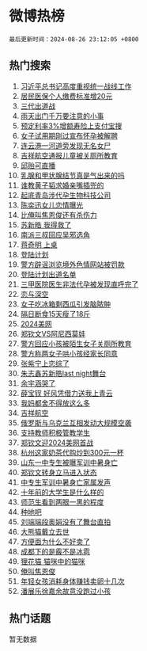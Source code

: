 # 微博热榜

`最后更新时间：2024-08-26 23:12:05 +0800`

## 热门搜索

1. [习近平总书记高度重视统一战线工作](https://m.weibo.cn/search?containerid=100103type%3D1%26t%3D10%26q%3D%23%E4%B9%A0%E8%BF%91%E5%B9%B3%E6%80%BB%E4%B9%A6%E8%AE%B0%E9%AB%98%E5%BA%A6%E9%87%8D%E8%A7%86%E7%BB%9F%E4%B8%80%E6%88%98%E7%BA%BF%E5%B7%A5%E4%BD%9C%23&stream_entry_id=51&isnewpage=1&extparam=seat%3D1%26stream_entry_id%3D51%26c_type%3D51%26cate%3D10103%26pos%3D0%26q%3D%2523%25E4%25B9%25A0%25E8%25BF%2591%25E5%25B9%25B3%25E6%2580%25BB%25E4%25B9%25A6%25E8%25AE%25B0%25E9%25AB%2598%25E5%25BA%25A6%25E9%2587%258D%25E8%25A7%2586%25E7%25BB%259F%25E4%25B8%2580%25E6%2588%2598%25E7%25BA%25BF%25E5%25B7%25A5%25E4%25BD%259C%2523%26dgr%3D0%26filter_type%3Drealtimehot%26display_time%3D1724685124%26pre_seqid%3D1724685124296031575179)
1. [居民医保个人缴费标准增20元](https://m.weibo.cn/search?containerid=100103type%3D1%26t%3D10%26q%3D%23%E5%B1%85%E6%B0%91%E5%8C%BB%E4%BF%9D%E4%B8%AA%E4%BA%BA%E7%BC%B4%E8%B4%B9%E6%A0%87%E5%87%86%E5%A2%9E20%E5%85%83%23&stream_entry_id=31&isnewpage=1&extparam=seat%3D1%26lcate%3D5001%26band_rank%3D1%26q%3D%2523%25E5%25B1%2585%25E6%25B0%2591%25E5%258C%25BB%25E4%25BF%259D%25E4%25B8%25AA%25E4%25BA%25BA%25E7%25BC%25B4%25E8%25B4%25B9%25E6%25A0%2587%25E5%2587%2586%25E5%25A2%259E20%25E5%2585%2583%2523%26dgr%3D0%26filter_type%3Drealtimehot%26c_type%3D31%26flag%3D2%26pos%3D0%26cate%3D5001%26realpos%3D1%26stream_entry_id%3D31%26display_time%3D1724685124%26pre_seqid%3D1724685124296031575179)
1. [三代出道战](https://m.weibo.cn/search?containerid=100103type%3D1%26t%3D10%26q%3D%23%E4%B8%89%E4%BB%A3%E5%87%BA%E9%81%93%E6%88%98%23&stream_entry_id=31&isnewpage=1&extparam=seat%3D1%26lcate%3D5001%26band_rank%3D2%26q%3D%2523%25E4%25B8%2589%25E4%25BB%25A3%25E5%2587%25BA%25E9%2581%2593%25E6%2588%2598%2523%26dgr%3D0%26filter_type%3Drealtimehot%26c_type%3D31%26flag%3D1%26pos%3D1%26cate%3D5001%26realpos%3D2%26stream_entry_id%3D31%26display_time%3D1724685124%26pre_seqid%3D1724685124296031575179)
1. [雨天出门千万要注意的小事](https://m.weibo.cn/search?containerid=100103type%3D1%26t%3D10%26q%3D%23%E9%9B%A8%E5%A4%A9%E5%87%BA%E9%97%A8%E5%8D%83%E4%B8%87%E8%A6%81%E6%B3%A8%E6%84%8F%E7%9A%84%E5%B0%8F%E4%BA%8B%23&stream_entry_id=31&isnewpage=1&extparam=seat%3D1%26lcate%3D5001%26band_rank%3D3%26q%3D%2523%25E9%259B%25A8%25E5%25A4%25A9%25E5%2587%25BA%25E9%2597%25A8%25E5%258D%2583%25E4%25B8%2587%25E8%25A6%2581%25E6%25B3%25A8%25E6%2584%258F%25E7%259A%2584%25E5%25B0%258F%25E4%25BA%258B%2523%26dgr%3D0%26filter_type%3Drealtimehot%26c_type%3D31%26flag%3D0%26pos%3D2%26cate%3D5001%26realpos%3D3%26stream_entry_id%3D31%26display_time%3D1724685124%26pre_seqid%3D1724685124296031575179)
1. [预定利率3%增额寿险上支付宝搜](https://m.weibo.cn/search?containerid=100103type%3D1%26t%3D10%26q%3D%23%E9%A2%84%E5%AE%9A%E5%88%A9%E7%8E%873%25%E5%A2%9E%E9%A2%9D%E5%AF%BF%E9%99%A9%E4%B8%8A%E6%94%AF%E4%BB%98%E5%AE%9D%E6%90%9C%23&stream_entry_id=31&isnewpage=1&extparam=seat%3D1%26lcate%3D5001%26band_rank%3D4%26q%3D%2523%25E9%25A2%2584%25E5%25AE%259A%25E5%2588%25A9%25E7%258E%25873%2525%25E5%25A2%259E%25E9%25A2%259D%25E5%25AF%25BF%25E9%2599%25A9%25E4%25B8%258A%25E6%2594%25AF%25E4%25BB%2598%25E5%25AE%259D%25E6%2590%259C%2523%26dgr%3D0%26filter_type%3Drealtimehot%26adid%3D251263%26c_type%3D31%26stream_entry_id%3D31%26pos%3D3%26topic_ad%3D1%26cate%3D5001%26is_ad_pos%3D1%26display_time%3D1724685124%26pre_seqid%3D1724685124296031575179)
1. [女子试用期刚过宣布怀孕被解聘](https://m.weibo.cn/search?containerid=100103type%3D1%26t%3D10%26q%3D%23%E5%A5%B3%E5%AD%90%E8%AF%95%E7%94%A8%E6%9C%9F%E5%88%9A%E8%BF%87%E5%AE%A3%E5%B8%83%E6%80%80%E5%AD%95%E8%A2%AB%E8%A7%A3%E8%81%98%23&stream_entry_id=31&isnewpage=1&extparam=seat%3D1%26lcate%3D5001%26band_rank%3D4%26q%3D%2523%25E5%25A5%25B3%25E5%25AD%2590%25E8%25AF%2595%25E7%2594%25A8%25E6%259C%259F%25E5%2588%259A%25E8%25BF%2587%25E5%25AE%25A3%25E5%25B8%2583%25E6%2580%2580%25E5%25AD%2595%25E8%25A2%25AB%25E8%25A7%25A3%25E8%2581%2598%2523%26dgr%3D0%26filter_type%3Drealtimehot%26c_type%3D31%26flag%3D2%26pos%3D4%26cate%3D5001%26realpos%3D4%26stream_entry_id%3D31%26display_time%3D1724685124%26pre_seqid%3D1724685124296031575179)
1. [连云港一河道旁发现无名女尸](https://m.weibo.cn/search?containerid=100103type%3D1%26t%3D10%26q%3D%23%E8%BF%9E%E4%BA%91%E6%B8%AF%E4%B8%80%E6%B2%B3%E9%81%93%E6%97%81%E5%8F%91%E7%8E%B0%E6%97%A0%E5%90%8D%E5%A5%B3%E5%B0%B8%23&stream_entry_id=31&isnewpage=1&extparam=seat%3D1%26lcate%3D5001%26band_rank%3D5%26q%3D%2523%25E8%25BF%259E%25E4%25BA%2591%25E6%25B8%25AF%25E4%25B8%2580%25E6%25B2%25B3%25E9%2581%2593%25E6%2597%2581%25E5%258F%2591%25E7%258E%25B0%25E6%2597%25A0%25E5%2590%258D%25E5%25A5%25B3%25E5%25B0%25B8%2523%26dgr%3D0%26filter_type%3Drealtimehot%26c_type%3D31%26flag%3D1%26pos%3D5%26cate%3D5001%26realpos%3D5%26stream_entry_id%3D31%26display_time%3D1724685124%26pre_seqid%3D1724685124296031575179)
1. [吉祥航空通报儿童被关厕所教育](https://m.weibo.cn/search?containerid=100103type%3D1%26t%3D10%26q%3D%23%E5%90%89%E7%A5%A5%E8%88%AA%E7%A9%BA%E9%80%9A%E6%8A%A5%E5%84%BF%E7%AB%A5%E8%A2%AB%E5%85%B3%E5%8E%95%E6%89%80%E6%95%99%E8%82%B2%23&stream_entry_id=31&isnewpage=1&extparam=seat%3D1%26lcate%3D5001%26band_rank%3D6%26q%3D%2523%25E5%2590%2589%25E7%25A5%25A5%25E8%2588%25AA%25E7%25A9%25BA%25E9%2580%259A%25E6%258A%25A5%25E5%2584%25BF%25E7%25AB%25A5%25E8%25A2%25AB%25E5%2585%25B3%25E5%258E%2595%25E6%2589%2580%25E6%2595%2599%25E8%2582%25B2%2523%26dgr%3D0%26filter_type%3Drealtimehot%26c_type%3D31%26flag%3D0%26pos%3D6%26cate%3D5001%26realpos%3D6%26stream_entry_id%3D31%26display_time%3D1724685124%26pre_seqid%3D1724685124296031575179)
1. [邱贻可直播](https://m.weibo.cn/search?containerid=100103type%3D1%26t%3D10%26q%3D%E9%82%B1%E8%B4%BB%E5%8F%AF%E7%9B%B4%E6%92%AD&stream_entry_id=31&isnewpage=1&extparam=seat%3D1%26lcate%3D5001%26band_rank%3D7%26q%3D%25E9%2582%25B1%25E8%25B4%25BB%25E5%258F%25AF%25E7%259B%25B4%25E6%2592%25AD%26dgr%3D0%26filter_type%3Drealtimehot%26c_type%3D31%26flag%3D1%26pos%3D7%26cate%3D5001%26realpos%3D7%26stream_entry_id%3D31%26display_time%3D1724685124%26pre_seqid%3D1724685124296031575179)
1. [乳腺和甲状腺结节真是气出来的吗](https://m.weibo.cn/search?containerid=100103type%3D1%26t%3D10%26q%3D%23%E4%B9%B3%E8%85%BA%E5%92%8C%E7%94%B2%E7%8A%B6%E8%85%BA%E7%BB%93%E8%8A%82%E7%9C%9F%E6%98%AF%E6%B0%94%E5%87%BA%E6%9D%A5%E7%9A%84%E5%90%97%23&stream_entry_id=31&isnewpage=1&extparam=seat%3D1%26lcate%3D5001%26band_rank%3D8%26q%3D%2523%25E4%25B9%25B3%25E8%2585%25BA%25E5%2592%258C%25E7%2594%25B2%25E7%258A%25B6%25E8%2585%25BA%25E7%25BB%2593%25E8%258A%2582%25E7%259C%259F%25E6%2598%25AF%25E6%25B0%2594%25E5%2587%25BA%25E6%259D%25A5%25E7%259A%2584%25E5%2590%2597%2523%26dgr%3D0%26filter_type%3Drealtimehot%26c_type%3D31%26flag%3D0%26pos%3D8%26cate%3D5001%26realpos%3D8%26stream_entry_id%3D31%26display_time%3D1724685124%26pre_seqid%3D1724685124296031575179)
1. [谁教黄子韬求婚亲嘴插兜的](https://m.weibo.cn/search?containerid=100103type%3D1%26t%3D10%26q%3D%23%E8%B0%81%E6%95%99%E9%BB%84%E5%AD%90%E9%9F%AC%E6%B1%82%E5%A9%9A%E4%BA%B2%E5%98%B4%E6%8F%92%E5%85%9C%E7%9A%84%23&stream_entry_id=31&isnewpage=1&extparam=seat%3D1%26lcate%3D5001%26band_rank%3D9%26q%3D%2523%25E8%25B0%2581%25E6%2595%2599%25E9%25BB%2584%25E5%25AD%2590%25E9%259F%25AC%25E6%25B1%2582%25E5%25A9%259A%25E4%25BA%25B2%25E5%2598%25B4%25E6%258F%2592%25E5%2585%259C%25E7%259A%2584%2523%26dgr%3D0%26filter_type%3Drealtimehot%26c_type%3D31%26flag%3D2%26pos%3D9%26cate%3D5001%26realpos%3D9%26stream_entry_id%3D31%26display_time%3D1724685124%26pre_seqid%3D1724685124296031575179)
1. [起底青岛涉代孕生物科技公司](https://m.weibo.cn/search?containerid=100103type%3D1%26t%3D10%26q%3D%23%E8%B5%B7%E5%BA%95%E9%9D%92%E5%B2%9B%E6%B6%89%E4%BB%A3%E5%AD%95%E7%94%9F%E7%89%A9%E7%A7%91%E6%8A%80%E5%85%AC%E5%8F%B8%23&stream_entry_id=31&isnewpage=1&extparam=seat%3D1%26lcate%3D5001%26band_rank%3D10%26q%3D%2523%25E8%25B5%25B7%25E5%25BA%2595%25E9%259D%2592%25E5%25B2%259B%25E6%25B6%2589%25E4%25BB%25A3%25E5%25AD%2595%25E7%2594%259F%25E7%2589%25A9%25E7%25A7%2591%25E6%258A%2580%25E5%2585%25AC%25E5%258F%25B8%2523%26dgr%3D0%26filter_type%3Drealtimehot%26c_type%3D31%26flag%3D1%26pos%3D10%26cate%3D5001%26realpos%3D10%26stream_entry_id%3D31%26display_time%3D1724685124%26pre_seqid%3D1724685124296031575179)
1. [陈奕迅女儿恋情曝光](https://m.weibo.cn/search?containerid=100103type%3D1%26t%3D10%26q%3D%23%E9%99%88%E5%A5%95%E8%BF%85%E5%A5%B3%E5%84%BF%E6%81%8B%E6%83%85%E6%9B%9D%E5%85%89%23&stream_entry_id=31&isnewpage=1&extparam=seat%3D1%26lcate%3D5001%26band_rank%3D11%26q%3D%2523%25E9%2599%2588%25E5%25A5%2595%25E8%25BF%2585%25E5%25A5%25B3%25E5%2584%25BF%25E6%2581%258B%25E6%2583%2585%25E6%259B%259D%25E5%2585%2589%2523%26dgr%3D0%26filter_type%3Drealtimehot%26c_type%3D31%26flag%3D2%26pos%3D11%26cate%3D5001%26realpos%3D11%26stream_entry_id%3D31%26display_time%3D1724685124%26pre_seqid%3D1724685124296031575179)
1. [比俺叫焦恩俊还有杀伤力](https://m.weibo.cn/search?containerid=100103type%3D1%26t%3D10%26q%3D%E6%AF%94%E4%BF%BA%E5%8F%AB%E7%84%A6%E6%81%A9%E4%BF%8A%E8%BF%98%E6%9C%89%E6%9D%80%E4%BC%A4%E5%8A%9B&stream_entry_id=31&isnewpage=1&extparam=seat%3D1%26lcate%3D5001%26band_rank%3D12%26q%3D%25E6%25AF%2594%25E4%25BF%25BA%25E5%258F%25AB%25E7%2584%25A6%25E6%2581%25A9%25E4%25BF%258A%25E8%25BF%2598%25E6%259C%2589%25E6%259D%2580%25E4%25BC%25A4%25E5%258A%259B%26dgr%3D0%26filter_type%3Drealtimehot%26c_type%3D31%26flag%3D1%26pos%3D12%26cate%3D5001%26realpos%3D12%26stream_entry_id%3D31%26display_time%3D1724685124%26pre_seqid%3D1724685124296031575179)
1. [苏新皓 我得救了](https://m.weibo.cn/search?containerid=100103type%3D1%26t%3D10%26q%3D%E8%8B%8F%E6%96%B0%E7%9A%93+%E6%88%91%E5%BE%97%E6%95%91%E4%BA%86&stream_entry_id=31&isnewpage=1&extparam=seat%3D1%26lcate%3D5001%26band_rank%3D13%26q%3D%25E8%258B%258F%25E6%2596%25B0%25E7%259A%2593%2520%25E6%2588%2591%25E5%25BE%2597%25E6%2595%2591%25E4%25BA%2586%26dgr%3D0%26filter_type%3Drealtimehot%26c_type%3D31%26flag%3D2%26pos%3D13%26cate%3D5001%26realpos%3D13%26stream_entry_id%3D31%26display_time%3D1724685124%26pre_seqid%3D1724685124296031575179)
1. [南派三叔回应吴邪选角](https://m.weibo.cn/search?containerid=100103type%3D1%26t%3D10%26q%3D%E5%8D%97%E6%B4%BE%E4%B8%89%E5%8F%94%E5%9B%9E%E5%BA%94%E5%90%B4%E9%82%AA%E9%80%89%E8%A7%92&stream_entry_id=31&isnewpage=1&extparam=seat%3D1%26lcate%3D5001%26band_rank%3D14%26q%3D%25E5%258D%2597%25E6%25B4%25BE%25E4%25B8%2589%25E5%258F%2594%25E5%259B%259E%25E5%25BA%2594%25E5%2590%25B4%25E9%2582%25AA%25E9%2580%2589%25E8%25A7%2592%26dgr%3D0%26filter_type%3Drealtimehot%26c_type%3D31%26flag%3D1%26pos%3D14%26cate%3D5001%26realpos%3D14%26stream_entry_id%3D31%26display_time%3D1724685124%26pre_seqid%3D1724685124296031575179)
1. [蒋奇明 上桌](https://m.weibo.cn/search?containerid=100103type%3D1%26t%3D10%26q%3D%E8%92%8B%E5%A5%87%E6%98%8E+%E4%B8%8A%E6%A1%8C&stream_entry_id=31&isnewpage=1&extparam=seat%3D1%26lcate%3D5001%26band_rank%3D15%26q%3D%25E8%2592%258B%25E5%25A5%2587%25E6%2598%258E%2520%25E4%25B8%258A%25E6%25A1%258C%26dgr%3D0%26filter_type%3Drealtimehot%26c_type%3D31%26flag%3D0%26pos%3D15%26cate%3D5001%26realpos%3D15%26stream_entry_id%3D31%26display_time%3D1724685124%26pre_seqid%3D1724685124296031575179)
1. [登陆计划](https://m.weibo.cn/search?containerid=100103type%3D1%26t%3D10%26q%3D%E7%99%BB%E9%99%86%E8%AE%A1%E5%88%92&stream_entry_id=31&isnewpage=1&extparam=seat%3D1%26lcate%3D5001%26band_rank%3D16%26q%3D%25E7%2599%25BB%25E9%2599%2586%25E8%25AE%25A1%25E5%2588%2592%26dgr%3D0%26filter_type%3Drealtimehot%26c_type%3D31%26flag%3D0%26pos%3D16%26cate%3D5001%26realpos%3D16%26stream_entry_id%3D31%26display_time%3D1724685124%26pre_seqid%3D1724685124296031575179)
1. [警方辟谣浏览境外色情网站被罚款](https://m.weibo.cn/search?containerid=100103type%3D1%26t%3D10%26q%3D%23%E8%AD%A6%E6%96%B9%E8%BE%9F%E8%B0%A3%E6%B5%8F%E8%A7%88%E5%A2%83%E5%A4%96%E8%89%B2%E6%83%85%E7%BD%91%E7%AB%99%E8%A2%AB%E7%BD%9A%E6%AC%BE%23&stream_entry_id=31&isnewpage=1&extparam=seat%3D1%26lcate%3D5001%26band_rank%3D17%26q%3D%2523%25E8%25AD%25A6%25E6%2596%25B9%25E8%25BE%259F%25E8%25B0%25A3%25E6%25B5%258F%25E8%25A7%2588%25E5%25A2%2583%25E5%25A4%2596%25E8%2589%25B2%25E6%2583%2585%25E7%25BD%2591%25E7%25AB%2599%25E8%25A2%25AB%25E7%25BD%259A%25E6%25AC%25BE%2523%26dgr%3D0%26filter_type%3Drealtimehot%26c_type%3D31%26flag%3D1%26pos%3D17%26cate%3D5001%26realpos%3D17%26stream_entry_id%3D31%26display_time%3D1724685124%26pre_seqid%3D1724685124296031575179)
1. [登陆计划出道名单](https://m.weibo.cn/search?containerid=100103type%3D1%26t%3D10%26q%3D%E7%99%BB%E9%99%86%E8%AE%A1%E5%88%92%E5%87%BA%E9%81%93%E5%90%8D%E5%8D%95&stream_entry_id=31&isnewpage=1&extparam=seat%3D1%26lcate%3D5001%26band_rank%3D18%26q%3D%25E7%2599%25BB%25E9%2599%2586%25E8%25AE%25A1%25E5%2588%2592%25E5%2587%25BA%25E9%2581%2593%25E5%2590%258D%25E5%258D%2595%26dgr%3D0%26filter_type%3Drealtimehot%26c_type%3D31%26flag%3D1%26pos%3D18%26cate%3D5001%26realpos%3D18%26stream_entry_id%3D31%26display_time%3D1724685124%26pre_seqid%3D1724685124296031575179)
1. [三甲医院医生非法代孕被发现直呼完了](https://m.weibo.cn/search?containerid=100103type%3D1%26t%3D10%26q%3D%23%E4%B8%89%E7%94%B2%E5%8C%BB%E9%99%A2%E5%8C%BB%E7%94%9F%E9%9D%9E%E6%B3%95%E4%BB%A3%E5%AD%95%E8%A2%AB%E5%8F%91%E7%8E%B0%E7%9B%B4%E5%91%BC%E5%AE%8C%E4%BA%86%23&stream_entry_id=31&isnewpage=1&extparam=seat%3D1%26lcate%3D5001%26band_rank%3D19%26q%3D%2523%25E4%25B8%2589%25E7%2594%25B2%25E5%258C%25BB%25E9%2599%25A2%25E5%258C%25BB%25E7%2594%259F%25E9%259D%259E%25E6%25B3%2595%25E4%25BB%25A3%25E5%25AD%2595%25E8%25A2%25AB%25E5%258F%2591%25E7%258E%25B0%25E7%259B%25B4%25E5%2591%25BC%25E5%25AE%258C%25E4%25BA%2586%2523%26dgr%3D0%26filter_type%3Drealtimehot%26c_type%3D31%26flag%3D0%26pos%3D19%26cate%3D5001%26realpos%3D19%26stream_entry_id%3D31%26display_time%3D1724685124%26pre_seqid%3D1724685124296031575179)
1. [恋与深空](https://m.weibo.cn/search?containerid=100103type%3D1%26t%3D10%26q%3D%23%E6%81%8B%E4%B8%8E%E6%B7%B1%E7%A9%BA%23&stream_entry_id=31&isnewpage=1&extparam=seat%3D1%26lcate%3D5001%26band_rank%3D20%26q%3D%2523%25E6%2581%258B%25E4%25B8%258E%25E6%25B7%25B1%25E7%25A9%25BA%2523%26dgr%3D0%26filter_type%3Drealtimehot%26c_type%3D31%26flag%3D0%26pos%3D20%26cate%3D5001%26realpos%3D20%26stream_entry_id%3D31%26display_time%3D1724685124%26pre_seqid%3D1724685124296031575179)
1. [女子吃冰箱剩西瓜引发脑脓肿](https://m.weibo.cn/search?containerid=100103type%3D1%26t%3D10%26q%3D%23%E5%A5%B3%E5%AD%90%E5%90%83%E5%86%B0%E7%AE%B1%E5%89%A9%E8%A5%BF%E7%93%9C%E5%BC%95%E5%8F%91%E8%84%91%E8%84%93%E8%82%BF%23&stream_entry_id=31&isnewpage=1&extparam=seat%3D1%26lcate%3D5001%26band_rank%3D21%26q%3D%2523%25E5%25A5%25B3%25E5%25AD%2590%25E5%2590%2583%25E5%2586%25B0%25E7%25AE%25B1%25E5%2589%25A9%25E8%25A5%25BF%25E7%2593%259C%25E5%25BC%2595%25E5%258F%2591%25E8%2584%2591%25E8%2584%2593%25E8%2582%25BF%2523%26dgr%3D0%26filter_type%3Drealtimehot%26c_type%3D31%26flag%3D0%26pos%3D21%26cate%3D5001%26realpos%3D21%26stream_entry_id%3D31%26display_time%3D1724685124%26pre_seqid%3D1724685124296031575179)
1. [隔日断食15天瘦了18斤](https://m.weibo.cn/search?containerid=100103type%3D1%26t%3D10%26q%3D%23%E9%9A%94%E6%97%A5%E6%96%AD%E9%A3%9F15%E5%A4%A9%E7%98%A6%E4%BA%8618%E6%96%A4%23&stream_entry_id=31&isnewpage=1&extparam=seat%3D1%26lcate%3D5001%26band_rank%3D22%26q%3D%2523%25E9%259A%2594%25E6%2597%25A5%25E6%2596%25AD%25E9%25A3%259F15%25E5%25A4%25A9%25E7%2598%25A6%25E4%25BA%258618%25E6%2596%25A4%2523%26dgr%3D0%26filter_type%3Drealtimehot%26c_type%3D31%26flag%3D0%26pos%3D22%26cate%3D5001%26realpos%3D22%26stream_entry_id%3D31%26display_time%3D1724685124%26pre_seqid%3D1724685124296031575179)
1. [2024美网](https://m.weibo.cn/search?containerid=100103type%3D1%26t%3D10%26q%3D2024%E7%BE%8E%E7%BD%91&stream_entry_id=31&isnewpage=1&extparam=seat%3D1%26lcate%3D5001%26band_rank%3D23%26q%3D2024%25E7%25BE%258E%25E7%25BD%2591%26dgr%3D0%26filter_type%3Drealtimehot%26c_type%3D31%26flag%3D1%26pos%3D23%26cate%3D5001%26realpos%3D23%26stream_entry_id%3D31%26display_time%3D1724685124%26pre_seqid%3D1724685124296031575179)
1. [郑钦文VS阿尼西莫娃](https://m.weibo.cn/search?containerid=100103type%3D1%26t%3D10%26q%3D%23%E9%83%91%E9%92%A6%E6%96%87VS%E9%98%BF%E5%B0%BC%E8%A5%BF%E8%8E%AB%E5%A8%83%23&stream_entry_id=31&isnewpage=1&extparam=seat%3D1%26lcate%3D5001%26band_rank%3D24%26q%3D%2523%25E9%2583%2591%25E9%2592%25A6%25E6%2596%2587VS%25E9%2598%25BF%25E5%25B0%25BC%25E8%25A5%25BF%25E8%258E%25AB%25E5%25A8%2583%2523%26dgr%3D0%26filter_type%3Drealtimehot%26c_type%3D31%26flag%3D1%26pos%3D24%26cate%3D5001%26realpos%3D24%26stream_entry_id%3D31%26display_time%3D1724685124%26pre_seqid%3D1724685124296031575179)
1. [警方回应小孩被陌生女子关厕所教育](https://m.weibo.cn/search?containerid=100103type%3D1%26t%3D10%26q%3D%23%E8%AD%A6%E6%96%B9%E5%9B%9E%E5%BA%94%E5%B0%8F%E5%AD%A9%E8%A2%AB%E9%99%8C%E7%94%9F%E5%A5%B3%E5%AD%90%E5%85%B3%E5%8E%95%E6%89%80%E6%95%99%E8%82%B2%23&stream_entry_id=31&isnewpage=1&extparam=seat%3D1%26lcate%3D5001%26band_rank%3D25%26q%3D%2523%25E8%25AD%25A6%25E6%2596%25B9%25E5%259B%259E%25E5%25BA%2594%25E5%25B0%258F%25E5%25AD%25A9%25E8%25A2%25AB%25E9%2599%258C%25E7%2594%259F%25E5%25A5%25B3%25E5%25AD%2590%25E5%2585%25B3%25E5%258E%2595%25E6%2589%2580%25E6%2595%2599%25E8%2582%25B2%2523%26dgr%3D0%26filter_type%3Drealtimehot%26c_type%3D31%26flag%3D0%26pos%3D25%26cate%3D5001%26realpos%3D25%26stream_entry_id%3D31%26display_time%3D1724685124%26pre_seqid%3D1724685124296031575179)
1. [警方称两女子哄小孩经家长同意](https://m.weibo.cn/search?containerid=100103type%3D1%26t%3D10%26q%3D%23%E8%AD%A6%E6%96%B9%E7%A7%B0%E4%B8%A4%E5%A5%B3%E5%AD%90%E5%93%84%E5%B0%8F%E5%AD%A9%E7%BB%8F%E5%AE%B6%E9%95%BF%E5%90%8C%E6%84%8F%23&stream_entry_id=31&isnewpage=1&extparam=seat%3D1%26lcate%3D5001%26band_rank%3D26%26q%3D%2523%25E8%25AD%25A6%25E6%2596%25B9%25E7%25A7%25B0%25E4%25B8%25A4%25E5%25A5%25B3%25E5%25AD%2590%25E5%2593%2584%25E5%25B0%258F%25E5%25AD%25A9%25E7%25BB%258F%25E5%25AE%25B6%25E9%2595%25BF%25E5%2590%258C%25E6%2584%258F%2523%26dgr%3D0%26filter_type%3Drealtimehot%26c_type%3D31%26flag%3D0%26pos%3D26%26cate%3D5001%26realpos%3D26%26stream_entry_id%3D31%26display_time%3D1724685124%26pre_seqid%3D1724685124296031575179)
1. [张紫宁上恋综了](https://m.weibo.cn/search?containerid=100103type%3D1%26t%3D10%26q%3D%23%E5%BC%A0%E7%B4%AB%E5%AE%81%E4%B8%8A%E6%81%8B%E7%BB%BC%E4%BA%86%23&stream_entry_id=31&isnewpage=1&extparam=seat%3D1%26lcate%3D5001%26band_rank%3D27%26q%3D%2523%25E5%25BC%25A0%25E7%25B4%25AB%25E5%25AE%2581%25E4%25B8%258A%25E6%2581%258B%25E7%25BB%25BC%25E4%25BA%2586%2523%26dgr%3D0%26filter_type%3Drealtimehot%26c_type%3D31%26flag%3D1%26pos%3D27%26cate%3D5001%26realpos%3D27%26stream_entry_id%3D31%26display_time%3D1724685124%26pre_seqid%3D1724685124296031575179)
1. [朱志鑫苏新皓last night舞台](https://m.weibo.cn/search?containerid=100103type%3D1%26t%3D10%26q%3D%E6%9C%B1%E5%BF%97%E9%91%AB%E8%8B%8F%E6%96%B0%E7%9A%93last+night%E8%88%9E%E5%8F%B0&stream_entry_id=31&isnewpage=1&extparam=seat%3D1%26lcate%3D5001%26band_rank%3D28%26q%3D%25E6%259C%25B1%25E5%25BF%2597%25E9%2591%25AB%25E8%258B%258F%25E6%2596%25B0%25E7%259A%2593last%2520night%25E8%2588%259E%25E5%258F%25B0%26dgr%3D0%26filter_type%3Drealtimehot%26c_type%3D31%26flag%3D1%26pos%3D28%26cate%3D5001%26realpos%3D28%26stream_entry_id%3D31%26display_time%3D1724685124%26pre_seqid%3D1724685124296031575179)
1. [余宇涵哭了](https://m.weibo.cn/search?containerid=100103type%3D1%26t%3D10%26q%3D%E4%BD%99%E5%AE%87%E6%B6%B5%E5%93%AD%E4%BA%86&stream_entry_id=31&isnewpage=1&extparam=seat%3D1%26lcate%3D5001%26band_rank%3D29%26q%3D%25E4%25BD%2599%25E5%25AE%2587%25E6%25B6%25B5%25E5%2593%25AD%25E4%25BA%2586%26dgr%3D0%26filter_type%3Drealtimehot%26c_type%3D31%26flag%3D0%26pos%3D29%26cate%3D5001%26realpos%3D29%26stream_entry_id%3D31%26display_time%3D1724685124%26pre_seqid%3D1724685124296031575179)
1. [薛宝钗 好风凭借力送我上青云](https://m.weibo.cn/search?containerid=100103type%3D1%26t%3D10%26q%3D%E8%96%9B%E5%AE%9D%E9%92%97+%E5%A5%BD%E9%A3%8E%E5%87%AD%E5%80%9F%E5%8A%9B%E9%80%81%E6%88%91%E4%B8%8A%E9%9D%92%E4%BA%91&stream_entry_id=31&isnewpage=1&extparam=seat%3D1%26lcate%3D5001%26band_rank%3D30%26q%3D%25E8%2596%259B%25E5%25AE%259D%25E9%2592%2597%2520%25E5%25A5%25BD%25E9%25A3%258E%25E5%2587%25AD%25E5%2580%259F%25E5%258A%259B%25E9%2580%2581%25E6%2588%2591%25E4%25B8%258A%25E9%259D%2592%25E4%25BA%2591%26dgr%3D0%26filter_type%3Drealtimehot%26c_type%3D31%26flag%3D1%26pos%3D30%26cate%3D5001%26realpos%3D30%26stream_entry_id%3D31%26display_time%3D1724685124%26pre_seqid%3D1724685124296031575179)
1. [我妈都舍不得放这么多](https://m.weibo.cn/search?containerid=100103type%3D1%26t%3D10%26q%3D%E6%88%91%E5%A6%88%E9%83%BD%E8%88%8D%E4%B8%8D%E5%BE%97%E6%94%BE%E8%BF%99%E4%B9%88%E5%A4%9A&stream_entry_id=31&isnewpage=1&extparam=seat%3D1%26lcate%3D5001%26band_rank%3D31%26q%3D%25E6%2588%2591%25E5%25A6%2588%25E9%2583%25BD%25E8%2588%258D%25E4%25B8%258D%25E5%25BE%2597%25E6%2594%25BE%25E8%25BF%2599%25E4%25B9%2588%25E5%25A4%259A%26dgr%3D0%26filter_type%3Drealtimehot%26c_type%3D31%26flag%3D1%26pos%3D31%26cate%3D5001%26realpos%3D31%26stream_entry_id%3D31%26display_time%3D1724685124%26pre_seqid%3D1724685124296031575179)
1. [吉祥航空](https://m.weibo.cn/search?containerid=100103type%3D1%26t%3D10%26q%3D%E5%90%89%E7%A5%A5%E8%88%AA%E7%A9%BA&stream_entry_id=31&isnewpage=1&extparam=seat%3D1%26lcate%3D5001%26band_rank%3D32%26q%3D%25E5%2590%2589%25E7%25A5%25A5%25E8%2588%25AA%25E7%25A9%25BA%26dgr%3D0%26filter_type%3Drealtimehot%26c_type%3D31%26flag%3D1%26pos%3D32%26cate%3D5001%26realpos%3D32%26stream_entry_id%3D31%26display_time%3D1724685124%26pre_seqid%3D1724685124296031575179)
1. [俄罗斯与乌克兰互相发动大规模空袭](https://m.weibo.cn/search?containerid=100103type%3D1%26t%3D10%26q%3D%23%E4%BF%84%E7%BD%97%E6%96%AF%E4%B8%8E%E4%B9%8C%E5%85%8B%E5%85%B0%E4%BA%92%E7%9B%B8%E5%8F%91%E5%8A%A8%E5%A4%A7%E8%A7%84%E6%A8%A1%E7%A9%BA%E8%A2%AD%23&stream_entry_id=31&isnewpage=1&extparam=seat%3D1%26lcate%3D5001%26band_rank%3D33%26q%3D%2523%25E4%25BF%2584%25E7%25BD%2597%25E6%2596%25AF%25E4%25B8%258E%25E4%25B9%258C%25E5%2585%258B%25E5%2585%25B0%25E4%25BA%2592%25E7%259B%25B8%25E5%258F%2591%25E5%258A%25A8%25E5%25A4%25A7%25E8%25A7%2584%25E6%25A8%25A1%25E7%25A9%25BA%25E8%25A2%25AD%2523%26dgr%3D0%26filter_type%3Drealtimehot%26c_type%3D31%26flag%3D0%26pos%3D33%26cate%3D5001%26realpos%3D33%26stream_entry_id%3D31%26display_time%3D1724685124%26pre_seqid%3D1724685124296031575179)
1. [支持教师积极管教学生](https://m.weibo.cn/search?containerid=100103type%3D1%26t%3D10%26q%3D%23%E6%94%AF%E6%8C%81%E6%95%99%E5%B8%88%E7%A7%AF%E6%9E%81%E7%AE%A1%E6%95%99%E5%AD%A6%E7%94%9F%23&stream_entry_id=31&isnewpage=1&extparam=seat%3D1%26lcate%3D5001%26band_rank%3D34%26q%3D%2523%25E6%2594%25AF%25E6%258C%2581%25E6%2595%2599%25E5%25B8%2588%25E7%25A7%25AF%25E6%259E%2581%25E7%25AE%25A1%25E6%2595%2599%25E5%25AD%25A6%25E7%2594%259F%2523%26dgr%3D0%26filter_type%3Drealtimehot%26c_type%3D31%26flag%3D0%26pos%3D34%26cate%3D5001%26realpos%3D34%26stream_entry_id%3D31%26display_time%3D1724685124%26pre_seqid%3D1724685124296031575179)
1. [郑钦文迎2024美网首战](https://m.weibo.cn/search?containerid=100103type%3D1%26t%3D10%26q%3D%E9%83%91%E9%92%A6%E6%96%87%E8%BF%8E2024%E7%BE%8E%E7%BD%91%E9%A6%96%E6%88%98&stream_entry_id=31&isnewpage=1&extparam=seat%3D1%26lcate%3D5001%26band_rank%3D35%26q%3D%25E9%2583%2591%25E9%2592%25A6%25E6%2596%2587%25E8%25BF%258E2024%25E7%25BE%258E%25E7%25BD%2591%25E9%25A6%2596%25E6%2588%2598%26dgr%3D0%26filter_type%3Drealtimehot%26c_type%3D31%26flag%3D1%26pos%3D35%26cate%3D5001%26realpos%3D35%26stream_entry_id%3D31%26display_time%3D1724685124%26pre_seqid%3D1724685124296031575179)
1. [杭州这家奶茶代购炒到300元一杯](https://m.weibo.cn/search?containerid=100103type%3D1%26t%3D10%26q%3D%23%E6%9D%AD%E5%B7%9E%E8%BF%99%E5%AE%B6%E5%A5%B6%E8%8C%B6%E4%BB%A3%E8%B4%AD%E7%82%92%E5%88%B0300%E5%85%83%E4%B8%80%E6%9D%AF%23&stream_entry_id=31&isnewpage=1&extparam=seat%3D1%26lcate%3D5001%26band_rank%3D36%26q%3D%2523%25E6%259D%25AD%25E5%25B7%259E%25E8%25BF%2599%25E5%25AE%25B6%25E5%25A5%25B6%25E8%258C%25B6%25E4%25BB%25A3%25E8%25B4%25AD%25E7%2582%2592%25E5%2588%25B0300%25E5%2585%2583%25E4%25B8%2580%25E6%259D%25AF%2523%26dgr%3D0%26filter_type%3Drealtimehot%26c_type%3D31%26flag%3D1%26pos%3D36%26cate%3D5001%26realpos%3D36%26stream_entry_id%3D31%26display_time%3D1724685124%26pre_seqid%3D1724685124296031575179)
1. [山东一中专生被曝军训中暑身亡](https://m.weibo.cn/search?containerid=100103type%3D1%26t%3D10%26q%3D%23%E5%B1%B1%E4%B8%9C%E4%B8%80%E4%B8%AD%E4%B8%93%E7%94%9F%E8%A2%AB%E6%9B%9D%E5%86%9B%E8%AE%AD%E4%B8%AD%E6%9A%91%E8%BA%AB%E4%BA%A1%23&stream_entry_id=31&isnewpage=1&extparam=seat%3D1%26lcate%3D5001%26band_rank%3D37%26q%3D%2523%25E5%25B1%25B1%25E4%25B8%259C%25E4%25B8%2580%25E4%25B8%25AD%25E4%25B8%2593%25E7%2594%259F%25E8%25A2%25AB%25E6%259B%259D%25E5%2586%259B%25E8%25AE%25AD%25E4%25B8%25AD%25E6%259A%2591%25E8%25BA%25AB%25E4%25BA%25A1%2523%26dgr%3D0%26filter_type%3Drealtimehot%26c_type%3D31%26flag%3D0%26pos%3D37%26cate%3D5001%26realpos%3D37%26stream_entry_id%3D31%26display_time%3D1724685124%26pre_seqid%3D1724685124296031575179)
1. [郑钦文转身立马进入状态](https://m.weibo.cn/search?containerid=100103type%3D1%26t%3D10%26q%3D%E9%83%91%E9%92%A6%E6%96%87%E8%BD%AC%E8%BA%AB%E7%AB%8B%E9%A9%AC%E8%BF%9B%E5%85%A5%E7%8A%B6%E6%80%81&stream_entry_id=31&isnewpage=1&extparam=seat%3D1%26lcate%3D5001%26band_rank%3D38%26q%3D%25E9%2583%2591%25E9%2592%25A6%25E6%2596%2587%25E8%25BD%25AC%25E8%25BA%25AB%25E7%25AB%258B%25E9%25A9%25AC%25E8%25BF%259B%25E5%2585%25A5%25E7%258A%25B6%25E6%2580%2581%26dgr%3D0%26filter_type%3Drealtimehot%26c_type%3D31%26flag%3D1%26pos%3D38%26cate%3D5001%26realpos%3D38%26stream_entry_id%3D31%26display_time%3D1724685124%26pre_seqid%3D1724685124296031575179)
1. [中专生军训中暑身亡家属发声](https://m.weibo.cn/search?containerid=100103type%3D1%26t%3D10%26q%3D%23%E4%B8%AD%E4%B8%93%E7%94%9F%E5%86%9B%E8%AE%AD%E4%B8%AD%E6%9A%91%E8%BA%AB%E4%BA%A1%E5%AE%B6%E5%B1%9E%E5%8F%91%E5%A3%B0%23&stream_entry_id=31&isnewpage=1&extparam=seat%3D1%26lcate%3D5001%26band_rank%3D39%26q%3D%2523%25E4%25B8%25AD%25E4%25B8%2593%25E7%2594%259F%25E5%2586%259B%25E8%25AE%25AD%25E4%25B8%25AD%25E6%259A%2591%25E8%25BA%25AB%25E4%25BA%25A1%25E5%25AE%25B6%25E5%25B1%259E%25E5%258F%2591%25E5%25A3%25B0%2523%26dgr%3D0%26filter_type%3Drealtimehot%26c_type%3D31%26flag%3D1%26pos%3D39%26cate%3D5001%26realpos%3D39%26stream_entry_id%3D31%26display_time%3D1724685124%26pre_seqid%3D1724685124296031575179)
1. [十年前的大学生是什么样的](https://m.weibo.cn/search?containerid=100103type%3D1%26t%3D10%26q%3D%E5%8D%81%E5%B9%B4%E5%89%8D%E7%9A%84%E5%A4%A7%E5%AD%A6%E7%94%9F%E6%98%AF%E4%BB%80%E4%B9%88%E6%A0%B7%E7%9A%84&stream_entry_id=31&isnewpage=1&extparam=seat%3D1%26lcate%3D5001%26band_rank%3D40%26q%3D%25E5%258D%2581%25E5%25B9%25B4%25E5%2589%258D%25E7%259A%2584%25E5%25A4%25A7%25E5%25AD%25A6%25E7%2594%259F%25E6%2598%25AF%25E4%25BB%2580%25E4%25B9%2588%25E6%25A0%25B7%25E7%259A%2584%26dgr%3D0%26filter_type%3Drealtimehot%26c_type%3D31%26flag%3D0%26pos%3D40%26cate%3D5001%26realpos%3D40%26stream_entry_id%3D31%26display_time%3D1724685124%26pre_seqid%3D1724685124296031575179)
1. [师范生看到两眼一黑的程度](https://m.weibo.cn/search?containerid=100103type%3D1%26t%3D10%26q%3D%23%E5%B8%88%E8%8C%83%E7%94%9F%E7%9C%8B%E5%88%B0%E4%B8%A4%E7%9C%BC%E4%B8%80%E9%BB%91%E7%9A%84%E7%A8%8B%E5%BA%A6%23&stream_entry_id=31&isnewpage=1&extparam=seat%3D1%26lcate%3D5001%26band_rank%3D41%26q%3D%2523%25E5%25B8%2588%25E8%258C%2583%25E7%2594%259F%25E7%259C%258B%25E5%2588%25B0%25E4%25B8%25A4%25E7%259C%25BC%25E4%25B8%2580%25E9%25BB%2591%25E7%259A%2584%25E7%25A8%258B%25E5%25BA%25A6%2523%26dgr%3D0%26filter_type%3Drealtimehot%26c_type%3D31%26flag%3D0%26pos%3D41%26cate%3D5001%26realpos%3D41%26stream_entry_id%3D31%26display_time%3D1724685124%26pre_seqid%3D1724685124296031575179)
1. [种地吧](https://m.weibo.cn/search?containerid=100103type%3D1%26t%3D10%26q%3D%E7%A7%8D%E5%9C%B0%E5%90%A7&stream_entry_id=31&isnewpage=1&extparam=seat%3D1%26lcate%3D5001%26band_rank%3D42%26q%3D%25E7%25A7%258D%25E5%259C%25B0%25E5%2590%25A7%26dgr%3D0%26filter_type%3Drealtimehot%26c_type%3D31%26flag%3D1%26pos%3D42%26cate%3D5001%26realpos%3D42%26stream_entry_id%3D31%26display_time%3D1724685124%26pre_seqid%3D1724685124296031575179)
1. [刘端端段奥娟没有了舞台直拍](https://m.weibo.cn/search?containerid=100103type%3D1%26t%3D10%26q%3D%E5%88%98%E7%AB%AF%E7%AB%AF%E6%AE%B5%E5%A5%A5%E5%A8%9F%E6%B2%A1%E6%9C%89%E4%BA%86%E8%88%9E%E5%8F%B0%E7%9B%B4%E6%8B%8D&stream_entry_id=31&isnewpage=1&extparam=seat%3D1%26lcate%3D5001%26band_rank%3D43%26q%3D%25E5%2588%2598%25E7%25AB%25AF%25E7%25AB%25AF%25E6%25AE%25B5%25E5%25A5%25A5%25E5%25A8%259F%25E6%25B2%25A1%25E6%259C%2589%25E4%25BA%2586%25E8%2588%259E%25E5%258F%25B0%25E7%259B%25B4%25E6%258B%258D%26dgr%3D0%26filter_type%3Drealtimehot%26c_type%3D31%26flag%3D0%26pos%3D43%26cate%3D5001%26realpos%3D43%26stream_entry_id%3D31%26display_time%3D1724685124%26pre_seqid%3D1724685124296031575179)
1. [大熊猫戴立去世](https://m.weibo.cn/search?containerid=100103type%3D1%26t%3D10%26q%3D%23%E5%A4%A7%E7%86%8A%E7%8C%AB%E6%88%B4%E7%AB%8B%E5%8E%BB%E4%B8%96%23&stream_entry_id=31&isnewpage=1&extparam=seat%3D1%26lcate%3D5001%26band_rank%3D44%26q%3D%2523%25E5%25A4%25A7%25E7%2586%258A%25E7%258C%25AB%25E6%2588%25B4%25E7%25AB%258B%25E5%258E%25BB%25E4%25B8%2596%2523%26dgr%3D0%26filter_type%3Drealtimehot%26c_type%3D31%26flag%3D0%26pos%3D44%26cate%3D5001%26realpos%3D44%26stream_entry_id%3D31%26display_time%3D1724685124%26pre_seqid%3D1724685124296031575179)
1. [方便面为什么不好卖了](https://m.weibo.cn/search?containerid=100103type%3D1%26t%3D10%26q%3D%23%E6%96%B9%E4%BE%BF%E9%9D%A2%E4%B8%BA%E4%BB%80%E4%B9%88%E4%B8%8D%E5%A5%BD%E5%8D%96%E4%BA%86%23&stream_entry_id=31&isnewpage=1&extparam=seat%3D1%26lcate%3D5001%26band_rank%3D45%26q%3D%2523%25E6%2596%25B9%25E4%25BE%25BF%25E9%259D%25A2%25E4%25B8%25BA%25E4%25BB%2580%25E4%25B9%2588%25E4%25B8%258D%25E5%25A5%25BD%25E5%258D%2596%25E4%25BA%2586%2523%26dgr%3D0%26filter_type%3Drealtimehot%26c_type%3D31%26flag%3D1%26pos%3D45%26cate%3D5001%26realpos%3D45%26stream_entry_id%3D31%26display_time%3D1724685124%26pre_seqid%3D1724685124296031575179)
1. [成都下的是霰不是冰雹](https://m.weibo.cn/search?containerid=100103type%3D1%26t%3D10%26q%3D%23%E6%88%90%E9%83%BD%E4%B8%8B%E7%9A%84%E6%98%AF%E9%9C%B0%E4%B8%8D%E6%98%AF%E5%86%B0%E9%9B%B9%23&stream_entry_id=31&isnewpage=1&extparam=seat%3D1%26lcate%3D5001%26band_rank%3D46%26q%3D%2523%25E6%2588%2590%25E9%2583%25BD%25E4%25B8%258B%25E7%259A%2584%25E6%2598%25AF%25E9%259C%25B0%25E4%25B8%258D%25E6%2598%25AF%25E5%2586%25B0%25E9%259B%25B9%2523%26dgr%3D0%26filter_type%3Drealtimehot%26c_type%3D31%26flag%3D1%26pos%3D46%26cate%3D5001%26realpos%3D46%26stream_entry_id%3D31%26display_time%3D1724685124%26pre_seqid%3D1724685124296031575179)
1. [狸花猫 猫咪中的猫咪](https://m.weibo.cn/search?containerid=100103type%3D1%26t%3D10%26q%3D%E7%8B%B8%E8%8A%B1%E7%8C%AB+%E7%8C%AB%E5%92%AA%E4%B8%AD%E7%9A%84%E7%8C%AB%E5%92%AA&stream_entry_id=31&isnewpage=1&extparam=seat%3D1%26lcate%3D5001%26band_rank%3D47%26q%3D%25E7%258B%25B8%25E8%258A%25B1%25E7%258C%25AB%2520%25E7%258C%25AB%25E5%2592%25AA%25E4%25B8%25AD%25E7%259A%2584%25E7%258C%25AB%25E5%2592%25AA%26dgr%3D0%26filter_type%3Drealtimehot%26c_type%3D31%26flag%3D1%26pos%3D47%26cate%3D5001%26realpos%3D47%26stream_entry_id%3D31%26display_time%3D1724685124%26pre_seqid%3D1724685124296031575179)
1. [俺叫焦恩俊](https://m.weibo.cn/search?containerid=100103type%3D1%26t%3D10%26q%3D%E4%BF%BA%E5%8F%AB%E7%84%A6%E6%81%A9%E4%BF%8A&stream_entry_id=31&isnewpage=1&extparam=seat%3D1%26lcate%3D5001%26band_rank%3D48%26q%3D%25E4%25BF%25BA%25E5%258F%25AB%25E7%2584%25A6%25E6%2581%25A9%25E4%25BF%258A%26dgr%3D0%26filter_type%3Drealtimehot%26c_type%3D31%26flag%3D1%26pos%3D48%26cate%3D5001%26realpos%3D48%26stream_entry_id%3D31%26display_time%3D1724685124%26pre_seqid%3D1724685124296031575179)
1. [年轻女孩消耗身体赚钱卖卵十几次](https://m.weibo.cn/search?containerid=100103type%3D1%26t%3D10%26q%3D%23%E5%B9%B4%E8%BD%BB%E5%A5%B3%E5%AD%A9%E6%B6%88%E8%80%97%E8%BA%AB%E4%BD%93%E8%B5%9A%E9%92%B1%E5%8D%96%E5%8D%B5%E5%8D%81%E5%87%A0%E6%AC%A1%23&stream_entry_id=31&isnewpage=1&extparam=seat%3D1%26lcate%3D5001%26band_rank%3D49%26q%3D%2523%25E5%25B9%25B4%25E8%25BD%25BB%25E5%25A5%25B3%25E5%25AD%25A9%25E6%25B6%2588%25E8%2580%2597%25E8%25BA%25AB%25E4%25BD%2593%25E8%25B5%259A%25E9%2592%25B1%25E5%258D%2596%25E5%258D%25B5%25E5%258D%2581%25E5%2587%25A0%25E6%25AC%25A1%2523%26dgr%3D0%26filter_type%3Drealtimehot%26c_type%3D31%26flag%3D0%26pos%3D49%26cate%3D5001%26realpos%3D49%26stream_entry_id%3D31%26display_time%3D1724685124%26pre_seqid%3D1724685124296031575179)
1. [潘展乐徐嘉余故意没跑过小孩](https://m.weibo.cn/search?containerid=100103type%3D1%26t%3D10%26q%3D%23%E6%BD%98%E5%B1%95%E4%B9%90%E5%BE%90%E5%98%89%E4%BD%99%E6%95%85%E6%84%8F%E6%B2%A1%E8%B7%91%E8%BF%87%E5%B0%8F%E5%AD%A9%23&stream_entry_id=31&isnewpage=1&extparam=seat%3D1%26lcate%3D5001%26band_rank%3D50%26q%3D%2523%25E6%25BD%2598%25E5%25B1%2595%25E4%25B9%2590%25E5%25BE%2590%25E5%2598%2589%25E4%25BD%2599%25E6%2595%2585%25E6%2584%258F%25E6%25B2%25A1%25E8%25B7%2591%25E8%25BF%2587%25E5%25B0%258F%25E5%25AD%25A9%2523%26dgr%3D0%26filter_type%3Drealtimehot%26c_type%3D31%26flag%3D0%26pos%3D50%26cate%3D5001%26realpos%3D50%26stream_entry_id%3D31%26display_time%3D1724685124%26pre_seqid%3D1724685124296031575179)

## 热门话题

暂无数据
